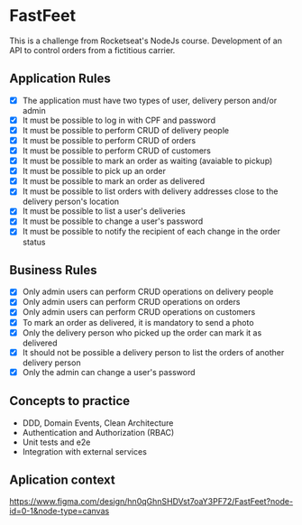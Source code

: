 # FastFeet

This is a challenge from Rocketseat's NodeJs course. Development of an API to control orders from a fictitious carrier.

## Application Rules

- [x] The application must have two types of user, delivery person and/or admin
- [x] It must be possible to log in with CPF and password
- [x] It must be possible to perform CRUD of delivery people
- [x] It must be possible to perform CRUD of orders
- [x] It must be possible to perform CRUD of customers
- [x] It must be possible to mark an order as waiting (avaiable to pickup)
- [x] It must be possible to pick up an order
- [x] It must be possible to mark an order as delivered
- [x] It must be possible to list orders with delivery addresses close to the delivery person's location
- [x] It must be possible to list a user's deliveries
- [x] It must be possible to change a user's password
- [x] It must be possible to notify the recipient of each change in the order status

## Business Rules

- [x] Only admin users can perform CRUD operations on delivery people
- [x] Only admin users can perform CRUD operations on orders
- [x] Only admin users can perform CRUD operations on customers
- [x] To mark an order as delivered, it is mandatory to send a photo
- [x] Only the delivery person who picked up the order can mark it as delivered
- [x] It should not be possible a delivery person to list the orders of another delivery person 
- [x] Only the admin can change a user's password

## Concepts to practice

- DDD, Domain Events, Clean Architecture
- Authentication and Authorization (RBAC)
- Unit tests and e2e
- Integration with external services

## Aplication context

https://www.figma.com/design/hn0qGhnSHDVst7oaY3PF72/FastFeet?node-id=0-1&node-type=canvas